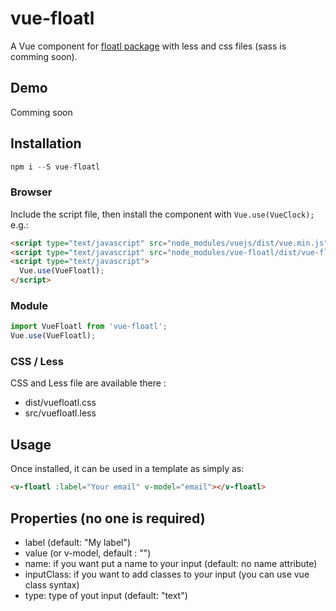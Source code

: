 # vue-floatl

A Vue component for [floatl package](https://github.com/richardvenneman/floatl) with less and css files (sass is comming soon).

## Demo

Comming soon

## Installation

```js
npm i --S vue-floatl
```

### Browser

Include the script file, then install the component with `Vue.use(VueClock);` e.g.:

```html
<script type="text/javascript" src="node_modules/vuejs/dist/vue.min.js"></script>
<script type="text/javascript" src="node_modules/vue-floatl/dist/vue-floatl.min.js"></script>
<script type="text/javascript">
  Vue.use(VueFloatl);
</script>
```

### Module

```js
import VueFloatl from 'vue-floatl';
Vue.use(VueFloatl);
```

### CSS / Less

CSS and Less file are available there :
- dist/vuefloatl.css
- src/vuefloatl.less

## Usage

Once installed, it can be used in a template as simply as:

```html
<v-floatl :label="Your email" v-model="email"></v-floatl>
```

## Properties (no one is required)

- label (default: "My label")
- value (or v-model, default : "")
- name: if you want put a name to your input (default: no name attribute)
- inputClass: if you want to add classes to your input (you can use vue class syntax)
- type: type of yout input (default: "text")
